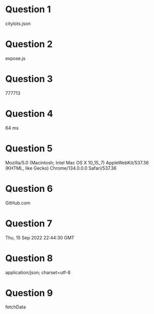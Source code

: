 # Question 1
citylots.json

# Question 2
expose.js

# Question 3
777713

# Question 4
64 ms

# Question 5
Mozilla/5.0 (Macintosh; Intel Mac OS X 10_15_7) AppleWebKit/537.36 (KHTML, like Gecko) Chrome/134.0.0.0 Safari/537.36

# Question 6
GitHub.com

# Question 7
Thu, 15 Sep 2022 22:44:30 GMT

# Question 8
application/json; charset=utf-8

# Question 9
fetchData

